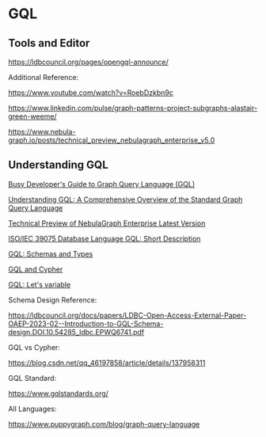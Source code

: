 # GQL

## Tools and Editor

https://ldbcouncil.org/pages/opengql-announce/

Additional Reference:

https://www.youtube.com/watch?v=RoebDzkbn9c

https://www.linkedin.com/pulse/graph-patterns-project-subgraphs-alastair-green-weeme/

https://www.nebula-graph.io/posts/technical_preview_nebulagraph_enterprise_v5.0

## Understanding GQL


[Busy Developer's Guide to Graph Query Language (GQL)](https://www.newardassociates.com/presentations/BusyDevsGuide/GQL.html)

[Understanding GQL: A Comprehensive Overview of the Standard Graph Query Language](https://www.nebula-graph.io/posts/An_Comprehensive_Overview_of_the_Standard_Graph_Query_Language)

[Technical Preview of NebulaGraph Enterprise Latest Version](https://medium.com/@nebulagraph/technical-preview-of-nebulagraph-enterprise-v5-0-e9db0d520832)

[ISO/IEC 39075 Database Language GQL: Short Description](https://jtc1info.org/wp-content/uploads/2024/04/2024-Article-39075-Database-Language-GQL.docx.pdf)

[GQL: Schemas and Types](https://www.milowski.com/journal/entry/2024-06-26T12:00:00-07:00/)

[GQL and Cypher](https://www.milowski.com/journal/entry/2024-06-04T14:54:08-07:00/)

[GQL: Let's variable](https://www.milowski.com/journal/entry/2024-06-13T12:00:00-07:00/)


Schema Design Reference:

https://ldbcouncil.org/docs/papers/LDBC-Open-Access-External-Paper-OAEP-2023-02--Introduction-to-GQL-Schema-design.DOI.10.54285_ldbc.EPWQ6741.pdf

GQL vs Cypher:

https://blog.csdn.net/qq_46197858/article/details/137958311

GQL Standard:

https://www.gqlstandards.org/

All Languages:

https://www.puppygraph.com/blog/graph-query-language
